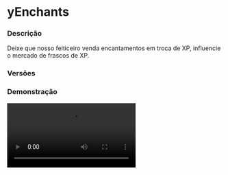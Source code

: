 # yEnchants
<secondary-label ref="factions"/>

### Descrição
Deixe que nosso feiticeiro venda encantamentos em troca de XP, influencie o mercado de frascos de XP.

### Versões
<secondary-label ref="1.8"/>
<secondary-label ref="1.9"/>
<secondary-label ref="1.10"/>
<secondary-label ref="1.11"/>
<secondary-label ref="1.12"/>
<secondary-label ref="1.13"/>
<secondary-label ref="1.14"/>
<secondary-label ref="1.15"/>
<secondary-label ref="1.16"/>
<secondary-label ref="1.17"/>
<secondary-label ref="1.18"/>
<secondary-label ref="1.19"/>
<secondary-label ref="1.20"/>
<secondary-label ref="1.21"/>

### Demonstração
<video src="//www.youtube.com/watch?v=_x2grE5P4fI"/>


<chapter title="Comandos" id="commands" collapsible="true">
<code-block lang="plain text">/encantar - Abrir o menu principal
/encantar setnpc - Setar o NPC do mago
/encantar delnpc - Deletar o NPC do mago
/encantar givelivro - Dar livros para um jogador
/encantar givefrasco - Dar frascos de xp para um jogador
/encantar giveespecial - Dar livros especiais para um jogador
/encantar giveruna - Dar runas de extração para um jogador
/xp - Ver sua quantia de xp
/xp  - Ver a quantia de xp de um jogador
/xp set - Setar xp para um jogador
/xp add - Adicionar xp para um jogador
/xp remove - Remover xp de um jogador
/reciclar - Abrir o menu do reciclador
/reciclar setnpc - Setar o NPC do reciclador
/reciclar delnpc - Deletar o NPC do reciclador</code-block>
</chapter>

<chapter title="Permissões" id="permissions" collapsible="true">
<code-block lang="plain text">yenchants.usar - Permissão para o /encantar
yenchants.reciclar - Permissão para o /reciclar
yenchants.setnpc - Permissão para o /encantar setnpc e /reciclador setnpc
yenchants.delnpc - Permissão para o /encantar delnpc e /reciclador setnpc
yenchants.givelivro - Permissão para o /encantar givelivro
yenchants.giveespecial - Permissão para o /encantar giveespecial
yenchants.givefrasco - Permissão para o /encantar givefrasco
yenchants.giveruna - Permissão para o /encantar giveruna
yenchants.usar.xp - Permissão para o /xp
yenchants.setar - Permissão para o /xp setar
yenchants.adicionar - Permissão para o /xp adicionar
yenchants.remover - Permissão para o /xp remover
yenchants.olhar - Permissão para o /xp</code-block> teste
</chapter>



## Erros comuns
<primary-label ref="errors"/>

Antes de configurar o plugin, revise os pontos listados aqui para evitar problemas frequentes durante a configuração.

<seealso style="cards">
    <category ref="wrs">
        <a href="yplugins.md"></a>        <a href="https://ystoreplugins.com.br/plugins/detalhes/12-yEnchants">Site do plugin yEnchants</a>
    </category>
</seealso>
